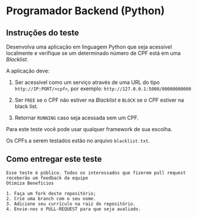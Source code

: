 # Programador Backend (Python)

Instruções do teste
------

Desenvolva uma aplicação em linguagem Python que seja acessível localmente e verifique se um determinado número de CPF está em uma        *Blacklist*.

A aplicação deve:
 
1. Ser acessível como um serviço através de uma URL do tipo `http://IP:PORT/<cpf>`, por exemplo:
`http://127.0.0.1:5000/00000000000`


2. Ser `FREE` se o CPF não estiver na *Blacklist* e `BLOCK` se o CPF estiver na black list.
 
3. Retornar `RUNNING` caso seja acessada sem um CPF.

Para este teste você pode usar qualquer framework de sua escolha.

Os CPFs a serem testados estão no arquivo `blacklist.txt`.


Como entregar este teste
-----

    Esse teste é público. Todos os interessados que fizerem pull request receberão um feedback da equipe
    Otimiza Benefícios
    
    1. Faça um fork deste repositório;
    2. Crie uma branch com o seu nome.
    3. Adicione seu currículo na raiz do repositório.
    4. Envie-nos o PULL-REQUEST para que seja avaliado.

